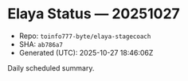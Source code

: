 # Elaya Status — 20251027

- Repo: `toinfo777-byte/elaya-stagecoach`
- SHA: `ab786a7`
- Generated (UTC): 2025-10-27 18:46:06Z

Daily scheduled summary.
